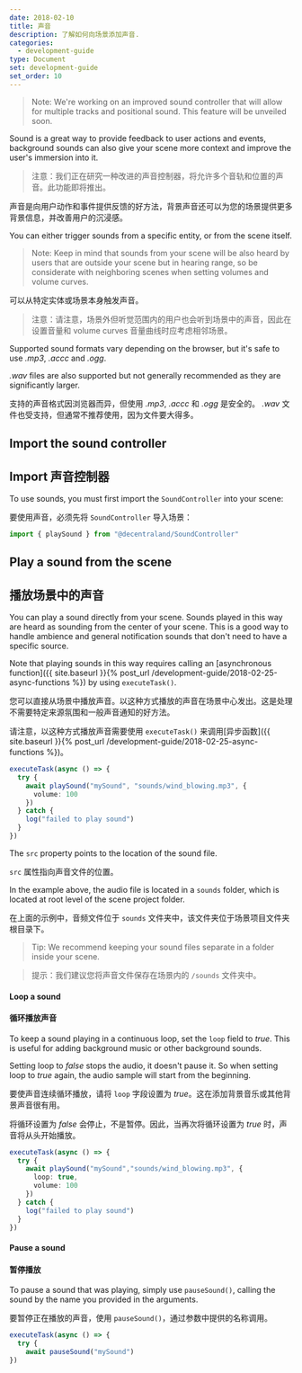 ```yaml
---
date: 2018-02-10
title: 声音
description: 了解如何向场景添加声音.
categories:
  - development-guide
type: Document
set: development-guide
set_order: 10
---
```


> Note: We're working on an improved sound controller that will allow for multiple tracks and positional sound. This feature will be unveiled soon.

Sound is a great way to provide feedback to user actions and events, background sounds can also give your scene more context and improve the user's immersion into it.

> 注意：我们正在研究一种改进的声音控制器，将允许多个音轨和位置的声音。此功能即将推出。

声音是向用户动作和事件提供反馈的好方法，背景声音还可以为您的场景提供更多背景信息，并改善用户的沉浸感。

You can either trigger sounds from a specific entity, or from the scene itself.

> Note: Keep in mind that sounds from your scene will be also heard by users that are outside your scene but in hearing range, so be considerate with neighboring scenes when setting volumes and volume curves.

可以从特定实体或场景本身触发声音。

> 注意：请注意，场景外但听觉范围内的用户也会听到场景中的声音，因此在设置音量和 volume curves 音量曲线时应考虑相邻场景。

Supported sound formats vary depending on the browser, but it's safe to use _.mp3_, _.accc_ and _.ogg_.

_.wav_ files are also supported but not generally recommended as they are significantly larger.

支持的声音格式因浏览器而异，但使用 _.mp3_, _.accc_ 和 _.ogg_ 是安全的。
_.wav_ 文件也受支持，但通常不推荐使用，因为文件要大得多。

## Import the sound controller
## Import 声音控制器

To use sounds, you must first import the `SoundController` into your scene:

要使用声音，必须先将 `SoundController` 导入场景：

```ts
import { playSound } from "@decentraland/SoundController"
```

## Play a sound from the scene
## 播放场景中的声音

You can play a sound directly from your scene. Sounds played in this way are heard as sounding from the center of your scene. This is a good way to handle ambience and general notification sounds that don't need to have a specific source.

Note that playing sounds in this way requires calling an [asynchronous function]({{ site.baseurl }}{% post_url /development-guide/2018-02-25-async-functions %}) by using `executeTask()`.

您可以直接从场景中播放声音。以这种方式播放的声音在场景中心发出。这是处理不需要特定来源氛围和一般声音通知的好方法。

请注意，以这种方式播放声音需要使用 `executeTask()` 来调用[异步函数]({{ site.baseurl }}{% post_url /development-guide/2018-02-25-async-functions %})。

```ts
executeTask(async () => {
  try {
    await playSound("mySound", "sounds/wind_blowing.mp3", {
      volume: 100
    })
  } catch {
    log("failed to play sound")
  }
})
```

The `src` property points to the location of the sound file.

`src` 属性指向声音文件的位置。

In the example above, the audio file is located in a `sounds` folder, which is located at root level of the scene project folder.

在上面的示例中，音频文件位于 `sounds` 文件夹中，该文件夹位于场景项目文件夹根目录下。

> Tip: We recommend keeping your sound files separate in a   folder inside your scene.

> 提示：我们建议您将声音文件保存在场景内的 `/sounds` 文件夹中。

#### Loop a sound
#### 循环播放声音

To keep a sound playing in a continuous loop, set the `loop` field to _true_. This is useful for adding background music or other background sounds.

Setting loop to _false_ stops the audio, it doesn't pause it. So when setting loop to _true_ again, the audio sample will start from the beginning.

要使声音连续循环播放，请将 `loop` 字段设置为 _true_。这在添加背景音乐或其他背景声音很有用。

将循环设置为 _false_ 会停止，不是暂停。因此，当再次将循环设置为 _true_ 时，声音将从头开始播放。

```ts
executeTask(async () => {
  try {
    await playSound("mySound","sounds/wind_blowing.mp3", {
      loop: true,
      volume: 100
    })
  } catch {
    log("failed to play sound")
  }
})
```
#### Pause a sound
#### 暂停播放

To pause a sound that was playing, simply use `pauseSound()`, calling the sound by the name you provided in the arguments.

要暂停正在播放的声音，使用 `pauseSound()`，通过参数中提供的名称调用。

```ts
executeTask(async () => {
  try {
    await pauseSound("mySound")
})
```

<!--
Setting playing to false pauses??????
-->
<!--
## Make an entity play a sound

You can add sound to your scene by including a sound component in any entity.

Each entity can only play a single sound file. This limitation can easily be overcome by including multiple invisible entities, each with their own sound file.

The `distanceModel` property of the sound component conditions how the user's distance to the sound's source affects its volume. The model can be _linear_, _exponential_ or _inverse_. When using the linear or exponential model, you can also set the `rolloffFactor` property to set the steepness of the curve.

```ts
```

## Volume curves

You can also change how volume levels relate to distance from the sound source to put more or less emphasis on a sound's location.

```ts
```

## Pool sound objects

A great way to save processing power is to have a series of pooled sound objects and only assign them to entities when needed.

Suppose you have a large amount of balls bouncing around in your scene, and you want to hear a _thump_ sound every time two of them collide. Instead of adding a `sound` component to each ball, each containing a reference to the same audio sample, you can have a couple of instanced sound components ready to be temporarily assigned to any ball that needs them. After the sound is played, the sound components can be unassigned from the entity and wait for the next ball that needs them.

```ts
```
-->

